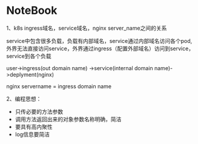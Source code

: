 # NoteBook

1、k8s ingress域名，service域名，nginx server_name之间的关系

service中包含很多负载，负载有内部域名，service通过内部域名访问各个pod,外界无法直接访问service，外界通过ingress（配置外部域名）访问到service，service到各个负载

user->ingress(out domain name) ->service(internal domain name)->deplyment(nginx)

nginx servername = ingress domain name

2、编程思想：

- 只传必要的方法参数
- 调用方法返回出来的对象参数名称明确，简洁
- 要具有高内聚性
- log信息要简洁